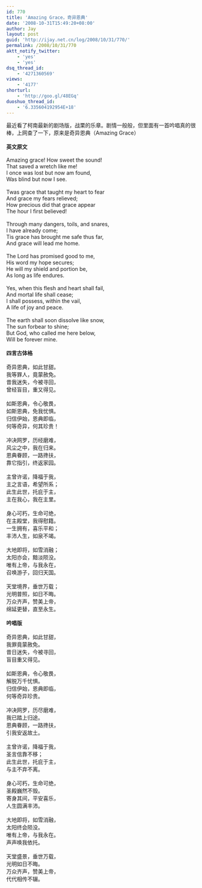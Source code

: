 ```yaml
---
id: 770
title: 'Amazing Grace，奇异恩典'
date: '2008-10-31T15:49:20+08:00'
author: Jay
layout: post
guid: 'http://ijay.net.cn/log/2008/10/31/770/'
permalink: /2008/10/31/770
aktt_notify_twitter:
    - 'yes'
    - 'yes'
dsq_thread_id:
    - '4271360569'
views:
    - '4177'
shorturl:
    - 'http://goo.gl/48EGq'
duoshuo_thread_id:
    - '6.335604192954E+18'
---
```


最近看了柯南最新的剧场版，战栗的乐章。剧情一般般，但里面有一首吟唱真的很棒，上网查了一下，原来是奇异恩典（Amazing Grace）<br /><br /><b>英文原文</b><br /><br />Amazing grace! How sweet the sound!<br />That saved a wretch like me!<br />I once was lost but now am found,<br />Was blind but now I see.<br /><br />Twas grace that taught my heart to fear<br />And grace my fears relieved;<br />How precious did that grace appear<br />The hour I first believed!<br /><br />Through many dangers, toils, and snares,<br />I have already come;<br />Tis grace has brought me safe thus far,<br />And grace will lead me home.<br /><br />The Lord has promised good to me,<br />His word my hope secures;<br />He will my shield and portion be,<br />As long as life endures.<br /><br />Yes, when this flesh and heart shall fail,<br />And mortal life shall cease;<br />I shall possess, within the vail,<br />A life of joy and peace.<br /><br />The earth shall soon dissolve like snow,<br />The sun forbear to shine;<br />But God, who called me here below,<br />Will be forever mine.<br /><br /><b>四言古体格</b><br /><br />奇异恩典，如此甘甜。<br />我等罪人，竟蒙赦免。<br />昔我迷失，今被寻回，<br />曾经盲目，重又得见。<br /><br />如斯恩典，令心敬畏，<br />如斯恩典，免我忧惧。<br />归信伊始，恩典即临，<br />何等奇异，何其珍贵！<br /><br />冲决网罗，历经磨难，<br />风尘之中，我在归来。<br />恩典眷顾，一路搀扶，<br />靠它指引，终返家园。<br /><br />主曾许诺，降福于我，<br />主之言语，希望所系；<br />此生此世，托庇于主，<br />主在我心，我在主里。<br /><br />身心可朽，生命可绝，<br />在主殿堂，我得慰籍。<br />一生拥有，喜乐平和；<br />丰沛人生，如泉不竭。<br /><br />大地即将，如雪消融；<br />太阳亦会，黯淡陨没。<br />唯有上帝，与我永在，<br />召唤游子，回归天国。<br /><br />天堂境界，垂世万载；<br />光明普照，如日不晦。<br />万众齐声，赞美上帝，<br />绵延更替，直至永生。<br /><br /><b>吟唱版</b><br /><br />奇异恩典，如此甘甜，<br />我罪竟蒙赦免。<br />昔日迷失，今被寻回，<br />盲目重又得见。<br /><br />如斯恩典，令心敬畏，<br />解脱万千忧惧。<br />归信伊始，恩典即临，<br />何等奇异珍贵。<br /><br />冲决网罗，历尽磨难，<br />我已踏上归途。<br />恩典眷顾，一路搀扶，<br />引我安返故土。<br /><br />主曾许诺，降福于我，<br />圣言信靠不移；<br />此生此世，托庇于主，<br />与主不弃不离。<br /><br />身心可朽，生命可绝，<br />圣殿巍然不毁。<br />寄身其间，平安喜乐，<br />人生圆满丰沛。<br /><br />大地即将，如雪消融，<br />太阳终会陨没。<br />唯有上帝，与我永在。<br />声声唤我依托。<br /><br />天堂盛景，垂世万载，<br />光明如日不晦。<br />万众齐声，赞美上帝，<br />代代相传不辍。